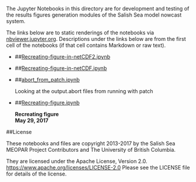 The Jupyter Notebooks in this directory are for development and testing of
the results figures generation modules of the Salish Sea model nowcast system.

The links below are to static renderings of the notebooks via
[nbviewer.jupyter.org](https://nbviewer.jupyter.org/).
Descriptions under the links below are from the first cell of the notebooks
(if that cell contains Markdown or raw text).

* ##[Recreating-figure-in-netCDF2.ipynb](https://nbviewer.jupyter.org/urls/bitbucket.org/salishsea/analysis-vicky/raw/tip/notebooks/Veins//Recreating-figure-in-netCDF2.ipynb)  
    
* ##[Recreating-figure-in-netCDF.ipynb](https://nbviewer.jupyter.org/urls/bitbucket.org/salishsea/analysis-vicky/raw/tip/notebooks/Veins//Recreating-figure-in-netCDF.ipynb)  
    
* ##[abort_from_patch.ipynb](https://nbviewer.jupyter.org/urls/bitbucket.org/salishsea/analysis-vicky/raw/tip/notebooks/Veins//abort_from_patch.ipynb)  
    
    Looking at the output.abort files from running with patch  

* ##[Recreating-figure.ipynb](https://nbviewer.jupyter.org/urls/bitbucket.org/salishsea/analysis-vicky/raw/tip/notebooks/Veins//Recreating-figure.ipynb)  
    
    **Recreating figure**  
    **May 29, 2017**  


##License

These notebooks and files are copyright 2013-2017
by the Salish Sea MEOPAR Project Contributors
and The University of British Columbia.

They are licensed under the Apache License, Version 2.0.
https://www.apache.org/licenses/LICENSE-2.0
Please see the LICENSE file for details of the license.
